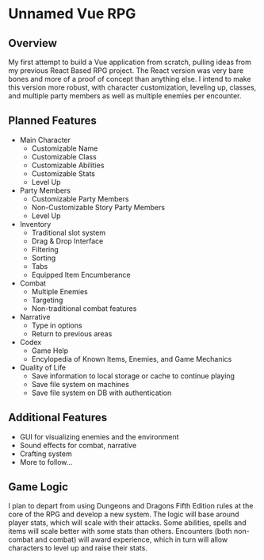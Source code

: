 # Unnamed Vue RPG

## Overview
My first attempt to build a Vue application from scratch, pulling ideas from my previous React Based RPG project. The React version was very bare bones and more of a proof of concept than anything else. I intend to make this version more robust, with character customization, leveling up, classes, and multiple party members as well as multiple enemies per encounter.

## Planned Features 
- Main Character
  - Customizable Name
  - Customizable Class
  - Customizable Abilities
  - Customizable Stats
  - Level Up
- Party Members
  - Customizable Party Members
  - Non-Customizable Story Party Members
  - Level Up
- Inventory
  - Traditional slot system
  - Drag & Drop Interface
  - Filtering
  - Sorting
  - Tabs
  - Equipped Item Encumberance
- Combat
  - Multiple Enemies
  - Targeting
  - Non-traditional combat features
- Narrative
  - Type in options
  - Return to previous areas
- Codex
  - Game Help
  - Encylopedia of Known Items, Enemies, and Game Mechanics 
- Quality of Life
  - Save information to local storage or cache to continue playing
  - Save file system on machines
  - Save file system on DB with authentication

## Additional Features
- GUI for visualizing enemies and the environment
- Sound effects for combat, narrative
- Crafting system
- More to follow...

## Game Logic
I plan to depart from using Dungeons and Dragons Fifth Edition rules at the core of the RPG and develop a new system. The logic will base around player stats, which will scale with their attacks. Some abilities, spells and items will scale better with some stats than others. Encounters (both non-combat and combat) will award experience, which in turn will allow characters to level up and raise their stats. 
